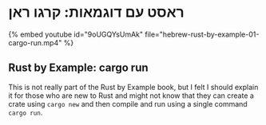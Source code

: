 # ראסט עם דוגמאות: קרגו ראן

{% embed youtube id="9oUGQYsUmAk" file="hebrew-rust-by-example-01-cargo-run.mp4" %}

<div dir="ltr">

## Rust by Example: cargo run

This is not really part of the Rust by Example book, but I felt I should explain it for those who are new to Rust and might not know that they can create a crate using `cargo new` and then compile and run using a single command `cargo run`.

</div>
